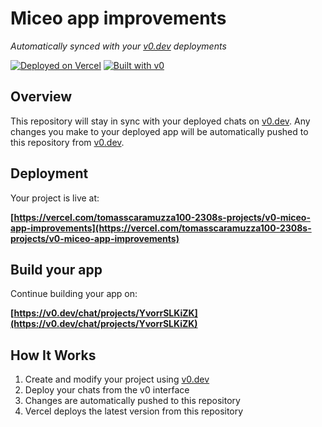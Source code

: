 # Miceo app improvements

*Automatically synced with your [v0.dev](https://v0.dev) deployments*

[![Deployed on Vercel](https://img.shields.io/badge/Deployed%20on-Vercel-black?style=for-the-badge&logo=vercel)](https://vercel.com/tomasscaramuzza100-2308s-projects/v0-miceo-app-improvements)
[![Built with v0](https://img.shields.io/badge/Built%20with-v0.dev-black?style=for-the-badge)](https://v0.dev/chat/projects/YvorrSLKiZK)

## Overview

This repository will stay in sync with your deployed chats on [v0.dev](https://v0.dev).
Any changes you make to your deployed app will be automatically pushed to this repository from [v0.dev](https://v0.dev).

## Deployment

Your project is live at:

**[https://vercel.com/tomasscaramuzza100-2308s-projects/v0-miceo-app-improvements](https://vercel.com/tomasscaramuzza100-2308s-projects/v0-miceo-app-improvements)**

## Build your app

Continue building your app on:

**[https://v0.dev/chat/projects/YvorrSLKiZK](https://v0.dev/chat/projects/YvorrSLKiZK)**

## How It Works

1. Create and modify your project using [v0.dev](https://v0.dev)
2. Deploy your chats from the v0 interface
3. Changes are automatically pushed to this repository
4. Vercel deploys the latest version from this repository